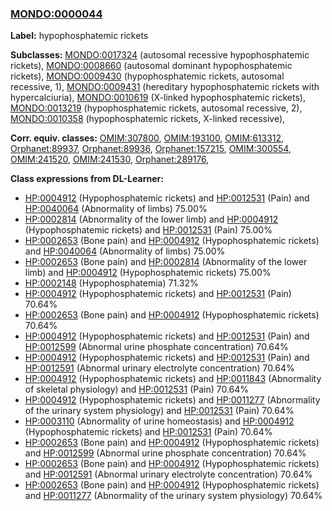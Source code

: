 
### [MONDO:0000044](http://purl.obolibrary.org/obo/MONDO_0000044)
**Label:** hypophosphatemic rickets

**Subclasses:** [MONDO:0017324](http://purl.obolibrary.org/obo/MONDO_0017324) (autosomal recessive hypophosphatemic rickets), [MONDO:0008660](http://purl.obolibrary.org/obo/MONDO_0008660) (autosomal dominant hypophosphatemic rickets), [MONDO:0009430](http://purl.obolibrary.org/obo/MONDO_0009430) (hypophosphatemic rickets, autosomal recessive, 1), [MONDO:0009431](http://purl.obolibrary.org/obo/MONDO_0009431) (hereditary hypophosphatemic rickets with hypercalciuria), [MONDO:0010619](http://purl.obolibrary.org/obo/MONDO_0010619) (X-linked hypophosphatemic rickets), [MONDO:0013219](http://purl.obolibrary.org/obo/MONDO_0013219) (hypophosphatemic rickets, autosomal recessive, 2), [MONDO:0010358](http://purl.obolibrary.org/obo/MONDO_0010358) (hypophosphatemic rickets, X-linked recessive), 

**Corr. equiv. classes:** [OMIM:307800](http://purl.obolibrary.org/obo/OMIM_307800), [OMIM:193100](http://purl.obolibrary.org/obo/OMIM_193100), [OMIM:613312](http://purl.obolibrary.org/obo/OMIM_613312), [Orphanet:89937](http://www.orpha.net/ORDO/Orphanet_89937), [Orphanet:89936](http://www.orpha.net/ORDO/Orphanet_89936), [Orphanet:157215](http://www.orpha.net/ORDO/Orphanet_157215), [OMIM:300554](http://purl.obolibrary.org/obo/OMIM_300554), [OMIM:241520](http://purl.obolibrary.org/obo/OMIM_241520), [OMIM:241530](http://purl.obolibrary.org/obo/OMIM_241530), [Orphanet:289176](http://www.orpha.net/ORDO/Orphanet_289176), 

**Class expressions from DL-Learner:**

- [HP:0004912](http://purl.obolibrary.org/obo/HP_0004912) (Hypophosphatemic rickets) and [HP:0012531](http://purl.obolibrary.org/obo/HP_0012531) (Pain) and [HP:0040064](http://purl.obolibrary.org/obo/HP_0040064) (Abnormality of limbs) 75.00%
- [HP:0002814](http://purl.obolibrary.org/obo/HP_0002814) (Abnormality of the lower limb) and [HP:0004912](http://purl.obolibrary.org/obo/HP_0004912) (Hypophosphatemic rickets) and [HP:0012531](http://purl.obolibrary.org/obo/HP_0012531) (Pain) 75.00%
- [HP:0002653](http://purl.obolibrary.org/obo/HP_0002653) (Bone pain) and [HP:0004912](http://purl.obolibrary.org/obo/HP_0004912) (Hypophosphatemic rickets) and [HP:0040064](http://purl.obolibrary.org/obo/HP_0040064) (Abnormality of limbs) 75.00%
- [HP:0002653](http://purl.obolibrary.org/obo/HP_0002653) (Bone pain) and [HP:0002814](http://purl.obolibrary.org/obo/HP_0002814) (Abnormality of the lower limb) and [HP:0004912](http://purl.obolibrary.org/obo/HP_0004912) (Hypophosphatemic rickets) 75.00%
- [HP:0002148](http://purl.obolibrary.org/obo/HP_0002148) (Hypophosphatemia) 71.32%
- [HP:0004912](http://purl.obolibrary.org/obo/HP_0004912) (Hypophosphatemic rickets) and [HP:0012531](http://purl.obolibrary.org/obo/HP_0012531) (Pain) 70.64%
- [HP:0002653](http://purl.obolibrary.org/obo/HP_0002653) (Bone pain) and [HP:0004912](http://purl.obolibrary.org/obo/HP_0004912) (Hypophosphatemic rickets) 70.64%
- [HP:0004912](http://purl.obolibrary.org/obo/HP_0004912) (Hypophosphatemic rickets) and [HP:0012531](http://purl.obolibrary.org/obo/HP_0012531) (Pain) and [HP:0012599](http://purl.obolibrary.org/obo/HP_0012599) (Abnormal urine phosphate concentration) 70.64%
- [HP:0004912](http://purl.obolibrary.org/obo/HP_0004912) (Hypophosphatemic rickets) and [HP:0012531](http://purl.obolibrary.org/obo/HP_0012531) (Pain) and [HP:0012591](http://purl.obolibrary.org/obo/HP_0012591) (Abnormal urinary electrolyte concentration) 70.64%
- [HP:0004912](http://purl.obolibrary.org/obo/HP_0004912) (Hypophosphatemic rickets) and [HP:0011843](http://purl.obolibrary.org/obo/HP_0011843) (Abnormality of skeletal physiology) and [HP:0012531](http://purl.obolibrary.org/obo/HP_0012531) (Pain) 70.64%
- [HP:0004912](http://purl.obolibrary.org/obo/HP_0004912) (Hypophosphatemic rickets) and [HP:0011277](http://purl.obolibrary.org/obo/HP_0011277) (Abnormality of the urinary system physiology) and [HP:0012531](http://purl.obolibrary.org/obo/HP_0012531) (Pain) 70.64%
- [HP:0003110](http://purl.obolibrary.org/obo/HP_0003110) (Abnormality of urine homeostasis) and [HP:0004912](http://purl.obolibrary.org/obo/HP_0004912) (Hypophosphatemic rickets) and [HP:0012531](http://purl.obolibrary.org/obo/HP_0012531) (Pain) 70.64%
- [HP:0002653](http://purl.obolibrary.org/obo/HP_0002653) (Bone pain) and [HP:0004912](http://purl.obolibrary.org/obo/HP_0004912) (Hypophosphatemic rickets) and [HP:0012599](http://purl.obolibrary.org/obo/HP_0012599) (Abnormal urine phosphate concentration) 70.64%
- [HP:0002653](http://purl.obolibrary.org/obo/HP_0002653) (Bone pain) and [HP:0004912](http://purl.obolibrary.org/obo/HP_0004912) (Hypophosphatemic rickets) and [HP:0012591](http://purl.obolibrary.org/obo/HP_0012591) (Abnormal urinary electrolyte concentration) 70.64%
- [HP:0002653](http://purl.obolibrary.org/obo/HP_0002653) (Bone pain) and [HP:0004912](http://purl.obolibrary.org/obo/HP_0004912) (Hypophosphatemic rickets) and [HP:0011277](http://purl.obolibrary.org/obo/HP_0011277) (Abnormality of the urinary system physiology) 70.64%


